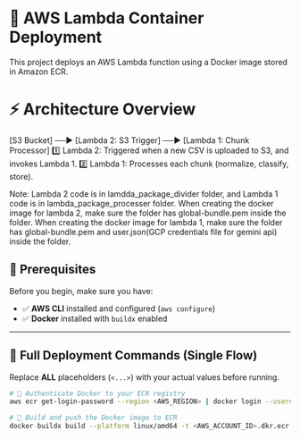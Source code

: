 # 🚀 AWS Lambda Container Deployment

This project deploys an AWS Lambda function using a Docker image stored in Amazon ECR.

# ⚡️ Architecture Overview
[S3 Bucket] ──▶ [Lambda 2: S3 Trigger] ──▶ [Lambda 1: Chunk Processor]
1️⃣ Lambda 2: Triggered when a new CSV is uploaded to S3, and invokes Lambda 1.
2️⃣ Lambda 1: Processes each chunk (normalize, classify, store).

Note: Lambda 2 code is in lamdda_package_divider folder, and Lambda 1 code is in lambda_package_processer folder.
    When creating the docker image for lambda 2, make sure the folder has global-bundle.pem inside the folder.
    When creating the docker image for lambda 1, make sure the folder has global-bundle.pem and user.json(GCP credentials file for gemini api) inside the folder.


## 📌 Prerequisites

Before you begin, make sure you have:

- ✅ **AWS CLI** installed and configured (`aws configure`)  
- ✅ **Docker** installed with `buildx` enabled  

---


## 📌 Full Deployment Commands (Single Flow)

Replace **ALL** placeholders (`<...>`) with your actual values before running.

```bash
# 🔑 Authenticate Docker to your ECR registry
aws ecr get-login-password --region <AWS_REGION> | docker login --username AWS --password-stdin <AWS_ACCOUNT_ID>.dkr.ecr.<AWS_REGION>.amazonaws.com

# 🐳 Build and push the Docker image to ECR
docker buildx build --platform linux/amd64 -t <AWS_ACCOUNT_ID>.dkr.ecr.<AWS_REGION>.amazonaws.com/<ECR_REPOSITORY_NAME>:latest . --push
